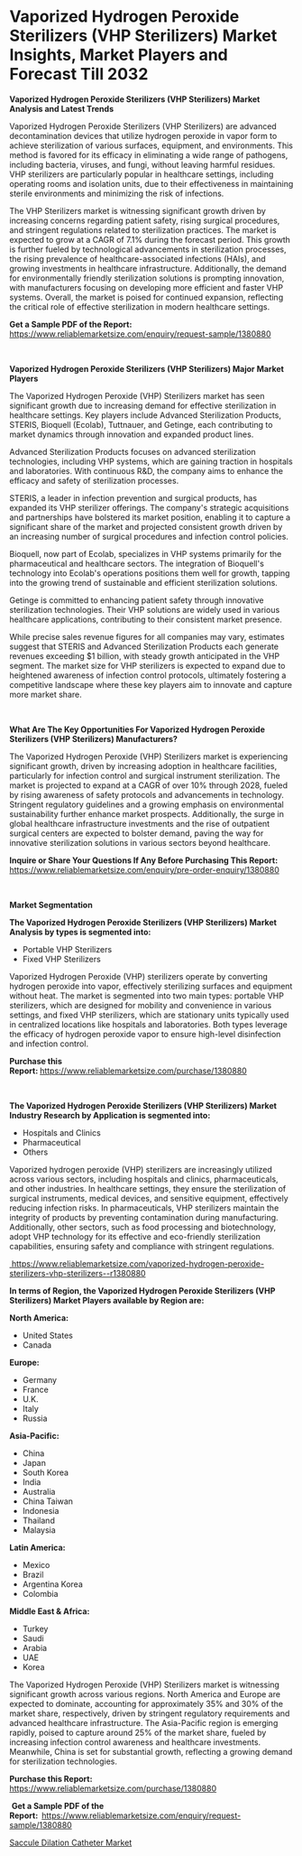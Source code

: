 <p><h1>Vaporized Hydrogen Peroxide Sterilizers (VHP Sterilizers) Market Insights, Market Players and Forecast Till 2032</h1></p><p><strong>Vaporized Hydrogen Peroxide Sterilizers (VHP Sterilizers) Market Analysis and Latest Trends</strong></p>
<p><p>Vaporized Hydrogen Peroxide Sterilizers (VHP Sterilizers) are advanced decontamination devices that utilize hydrogen peroxide in vapor form to achieve sterilization of various surfaces, equipment, and environments. This method is favored for its efficacy in eliminating a wide range of pathogens, including bacteria, viruses, and fungi, without leaving harmful residues. VHP sterilizers are particularly popular in healthcare settings, including operating rooms and isolation units, due to their effectiveness in maintaining sterile environments and minimizing the risk of infections.</p><p>The VHP Sterilizers market is witnessing significant growth driven by increasing concerns regarding patient safety, rising surgical procedures, and stringent regulations related to sterilization practices. The market is expected to grow at a CAGR of 7.1% during the forecast period. This growth is further fueled by technological advancements in sterilization processes, the rising prevalence of healthcare-associated infections (HAIs), and growing investments in healthcare infrastructure. Additionally, the demand for environmentally friendly sterilization solutions is prompting innovation, with manufacturers focusing on developing more efficient and faster VHP systems. Overall, the market is poised for continued expansion, reflecting the critical role of effective sterilization in modern healthcare settings.</p></p>
<p><strong>Get a Sample PDF of the Report:&nbsp;</strong> <a href="https://www.reliablemarketsize.com/enquiry/request-sample/1380880?utm_campaign=3077&utm_medium=2&utm_source=Github&utm_content=ia&utm_term=04032025&utm_id=vaporized-hydrogen-peroxide-sterilizers-vhp-sterilizers">https://www.reliablemarketsize.com/enquiry/request-sample/1380880</a></p>
<p>&nbsp;</p>
<p><strong>Vaporized Hydrogen Peroxide Sterilizers (VHP Sterilizers) Major Market Players</strong></p>
<p><p>The Vaporized Hydrogen Peroxide (VHP) Sterilizers market has seen significant growth due to increasing demand for effective sterilization in healthcare settings. Key players include Advanced Sterilization Products, STERIS, Bioquell (Ecolab), Tuttnauer, and Getinge, each contributing to market dynamics through innovation and expanded product lines.</p><p>Advanced Sterilization Products focuses on advanced sterilization technologies, including VHP systems, which are gaining traction in hospitals and laboratories. With continuous R&D, the company aims to enhance the efficacy and safety of sterilization processes.</p><p>STERIS, a leader in infection prevention and surgical products, has expanded its VHP sterilizer offerings. The company's strategic acquisitions and partnerships have bolstered its market position, enabling it to capture a significant share of the market and projected consistent growth driven by an increasing number of surgical procedures and infection control policies.</p><p>Bioquell, now part of Ecolab, specializes in VHP systems primarily for the pharmaceutical and healthcare sectors. The integration of Bioquell's technology into Ecolab's operations positions them well for growth, tapping into the growing trend of sustainable and efficient sterilization solutions.</p><p>Getinge is committed to enhancing patient safety through innovative sterilization technologies. Their VHP solutions are widely used in various healthcare applications, contributing to their consistent market presence.</p><p>While precise sales revenue figures for all companies may vary, estimates suggest that STERIS and Advanced Sterilization Products each generate revenues exceeding $1 billion, with steady growth anticipated in the VHP segment. The market size for VHP sterilizers is expected to expand due to heightened awareness of infection control protocols, ultimately fostering a competitive landscape where these key players aim to innovate and capture more market share.</p></p>
<p>&nbsp;</p>
<p><strong>What Are The Key Opportunities For Vaporized Hydrogen Peroxide Sterilizers (VHP Sterilizers) Manufacturers?</strong></p>
<p><p>The Vaporized Hydrogen Peroxide (VHP) Sterilizers market is experiencing significant growth, driven by increasing adoption in healthcare facilities, particularly for infection control and surgical instrument sterilization. The market is projected to expand at a CAGR of over 10% through 2028, fueled by rising awareness of safety protocols and advancements in technology. Stringent regulatory guidelines and a growing emphasis on environmental sustainability further enhance market prospects. Additionally, the surge in global healthcare infrastructure investments and the rise of outpatient surgical centers are expected to bolster demand, paving the way for innovative sterilization solutions in various sectors beyond healthcare.</p></p>
<p><strong>Inquire or Share Your Questions If Any Before Purchasing This Report:</strong> <a href="https://www.reliablemarketsize.com/enquiry/pre-order-enquiry/1380880?utm_campaign=3077&utm_medium=2&utm_source=Github&utm_content=ia&utm_term=04032025&utm_id=vaporized-hydrogen-peroxide-sterilizers-vhp-sterilizers">https://www.reliablemarketsize.com/enquiry/pre-order-enquiry/1380880</a></p>
<p>&nbsp;</p>
<p><strong>Market Segmentation</strong></p>
<p><strong>The Vaporized Hydrogen Peroxide Sterilizers (VHP Sterilizers) Market Analysis by types is segmented into:</strong></p>
<p><ul><li>Portable VHP Sterilizers</li><li>Fixed VHP Sterilizers</li></ul></p>
<p><p>Vaporized Hydrogen Peroxide (VHP) sterilizers operate by converting hydrogen peroxide into vapor, effectively sterilizing surfaces and equipment without heat. The market is segmented into two main types: portable VHP sterilizers, which are designed for mobility and convenience in various settings, and fixed VHP sterilizers, which are stationary units typically used in centralized locations like hospitals and laboratories. Both types leverage the efficacy of hydrogen peroxide vapor to ensure high-level disinfection and infection control.</p></p>
<p><strong>Purchase this Report:&nbsp;</strong><a href="https://www.reliablemarketsize.com/purchase/1380880?utm_campaign=3077&utm_medium=2&utm_source=Github&utm_content=ia&utm_term=04032025&utm_id=vaporized-hydrogen-peroxide-sterilizers-vhp-sterilizers">https://www.reliablemarketsize.com/purchase/1380880</a></p>
<p>&nbsp;</p>
<p><strong>The Vaporized Hydrogen Peroxide Sterilizers (VHP Sterilizers) Market Industry Research by Application is segmented into:</strong></p>
<p><ul><li>Hospitals and Clinics</li><li>Pharmaceutical</li><li>Others</li></ul></p>
<p><p>Vaporized hydrogen peroxide (VHP) sterilizers are increasingly utilized across various sectors, including hospitals and clinics, pharmaceuticals, and other industries. In healthcare settings, they ensure the sterilization of surgical instruments, medical devices, and sensitive equipment, effectively reducing infection risks. In pharmaceuticals, VHP sterilizers maintain the integrity of products by preventing contamination during manufacturing. Additionally, other sectors, such as food processing and biotechnology, adopt VHP technology for its effective and eco-friendly sterilization capabilities, ensuring safety and compliance with stringent regulations.</p></p>
<p><a href="https://www.reliablemarketsize.com/vaporized-hydrogen-peroxide-sterilizers-vhp-sterilizers--r1380880?utm_campaign=3077&utm_medium=2&utm_source=Github&utm_content=ia&utm_term=04032025&utm_id=vaporized-hydrogen-peroxide-sterilizers-vhp-sterilizers">&nbsp;https://www.reliablemarketsize.com/vaporized-hydrogen-peroxide-sterilizers-vhp-sterilizers--r1380880</a></p>
<p><strong>In terms of Region, the Vaporized Hydrogen Peroxide Sterilizers (VHP Sterilizers) Market Players available by Region are:</strong></p>
<p>
    <p> <strong> North America: </strong>
        <ul>
            <li>United States</li>
            <li>Canada</li>
        </ul>
        </p> 
    <p> <strong> Europe: </strong>
        <ul>
            <li>Germany</li>
            <li>France</li>
            <li>U.K.</li>
            <li>Italy</li>
            <li>Russia</li>
        </ul>
        </p> 
    <p> <strong> Asia-Pacific: </strong>
        <ul>
            <li>China</li>
            <li>Japan</li>
            <li>South Korea</li>
            <li>India</li>
            <li>Australia</li>
            <li>China Taiwan</li>
            <li>Indonesia</li>
            <li>Thailand</li>
            <li>Malaysia</li>
        </ul>
        </p> 
    <p> <strong> Latin America: </strong>
        <ul>
            <li>Mexico</li>
            <li>Brazil</li>
            <li>Argentina Korea</li>
            <li>Colombia</li>
        </ul>
        </p> 
    <p> <strong> Middle East & Africa: </strong>
        <ul>
            <li>Turkey</li>
            <li>Saudi</li>
            <li>Arabia</li>
            <li>UAE</li>
            <li>Korea</li>
        </ul>
    </p>
    </p>
<p><p>The Vaporized Hydrogen Peroxide (VHP) Sterilizers market is witnessing significant growth across various regions. North America and Europe are expected to dominate, accounting for approximately 35% and 30% of the market share, respectively, driven by stringent regulatory requirements and advanced healthcare infrastructure. The Asia-Pacific region is emerging rapidly, poised to capture around 25% of the market share, fueled by increasing infection control awareness and healthcare investments. Meanwhile, China is set for substantial growth, reflecting a growing demand for sterilization technologies.</p></p>
<p><strong>Purchase this Report: </strong><a href="https://www.reliablemarketsize.com/purchase/1380880?utm_campaign=3077&utm_medium=2&utm_source=Github&utm_content=ia&utm_term=04032025&utm_id=vaporized-hydrogen-peroxide-sterilizers-vhp-sterilizers">https://www.reliablemarketsize.com/purchase/1380880</a></p>
<p>&nbsp;<strong>Get a Sample PDF of the Report:&nbsp;&nbsp;</strong><a href="https://www.reliablemarketsize.com/enquiry/request-sample/1380880?utm_campaign=3077&utm_medium=2&utm_source=Github&utm_content=ia&utm_term=04032025&utm_id=vaporized-hydrogen-peroxide-sterilizers-vhp-sterilizers">https://www.reliablemarketsize.com/enquiry/request-sample/1380880</a></p>
<p><strong></strong></p>
<p><p><a href="https://github.com/adyawafurber1/Market-Research-Report-List-1/blob/main/saccule-dilation-catheter-market.md?utm_campaign=3077&utm_medium=2&utm_source=Github&utm_content=ia&utm_term=04032025&utm_id=vaporized-hydrogen-peroxide-sterilizers-vhp-sterilizers">Saccule Dilation Catheter Market</a></p></p>